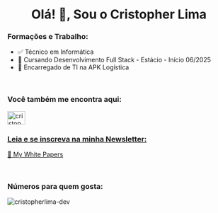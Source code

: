 <h1 align="center">Olá! 👋, Sou o Cristopher Lima</h1>

<h3 align="left">Formações e Trabalho:</h3>
<ul>
<li>✅ Técnico em Informática</li> 
<li>📖 Cursando Desenvolvimento Full Stack - Estácio - Início 06/2025</li>
<li>💼 Encarregado de TI na APK Logística</li>  
</ul>

<br>

<h3 align="left">Você também me encontra aqui:</h3>
<p align="left">
<a href="https://linkedin.com/in/cristopherlima-dev" target="blank"><img align="center" src="https://raw.githubusercontent.com/rahuldkjain/github-profile-readme-generator/master/src/images/icons/Social/linked-in-alt.svg" alt="cristopherlima-dev" height="30" width="40" />

<br>

<h3 align="left">Leia e se inscreva na minha Newsletter:</h3>
<p align="left">
<a href="https://cristopherlimadev.substack.com/" target="blank">📰 My White Papers</a>
</p>

<br>

<h3 align="left">Números para quem gosta:</h3>
<p><img align="left" src="https://github-readme-stats.vercel.app/api/top-langs?username=cristopherlima-dev&show_icons=true&locale=pt-br&layout=compact" alt="cristopherlima-dev" /></p>
